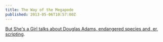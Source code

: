 ```yaml
---
title: The Way of the Megapode
published: 2013-05-06T10:57:00Z
---
```


[But She's a Girl talks about Douglas Adams, endangered species and, er, scripting][post].

[post]: http://www.rousette.org.uk/blog/archives/the-way-of-the-megapode/

